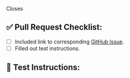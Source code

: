 Closes <!-- Github issue # here -->

## ✅ Pull Request Checklist:

- [ ] Included link to corresponding [GitHub Issue](https://github.com/line/create-liff-app/issues).
- [ ] Filled out test instructions.

## 📝 Test Instructions:

<!--- Include instructions to test this pull request -->
